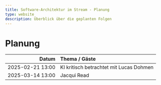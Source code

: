 ```yaml
---
title: Software-Architektur im Stream - Planung
type: website
description: Überblick über die geplanten Folgen
---
```


# Planung

|            Datum | Thema / Gäste                           |
|-----------------:|:----------------------------------------|
| 2025-02-21 13:00 | KI kritisch betrachtet mit Lucas Dohmen |
| 2025-03-14 13:00 | Jacqui Read                             |
